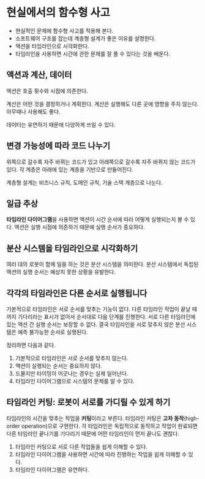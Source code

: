 # 현실에서의 함수형 사고

- 현실적인 문제에 함수형 사고를 적용해 본다.
- 소프트웨어 구조를 잡는데 계층형 설계가 좋은 이유를 설명한다.
- 액션을 타임라인으로 시각화한다.
- 타임라인을 사용하면 시간에 관한 문제를 잘 풀 수 있다는 것을 배운다.

## 액션과 계산, 데이터

액션은 호출 횟수와 시점에 의존한다.

계산은 어떤 것을 결정하거나 계획한다.
계산은 실행해도 다른 곳에 영향을 주지 않는다.
아무때나 사용해도 좋다.

데이터는 유연하기 때문에 다양하게 쓰일 수 있다.

## 변경 가능성에 따라 코드 나누기

위쪽으로 갈수록 자주 바뀌는 코드가 있고 아래쪽으로 갈수록 자주 바뀌지 않는 코드가 있다.
각 계층은 아래에 있는 계층을 기반으로 만들어진다.

계층형 설계는 비즈니스 규칙, 도메인 규칙, 기술 스택 계층으로 나눈다.

## 일급 추상

**타임라인 다이어그램**을 사용하면 액션이 시간 순서에 따라 어떻게 실행되는지 볼 수 있다.
액션은 실행 시점에 의존하기 때문에 실행 순서가 중요하다.

## 분산 시스템을 타임라인으로 시각화하기

여러 대의 로봇이 함께 일을 하는 것은 분산 시스템을 의미한다.
분산 시스템에서 독립된 액션의 실행 순서는 예상치 못한 상황을 유발한다.

## 각각의 타임라인은 다른 순서로 실행됩니다

기본적으로 타임라인은 서로 순서를 맞추는 기능이 없다.
다른 타임라인 작업이 끝날 때까지 기다리라는 표시가 없어서 순서대로 다음 단계를 진행한다.
서로 다른 타임라인에 있는 액션 간 실행 순서는 보장할 수 없다.
결국 타임라인을 서로 맞추지 않은 분산 시스템은 예측 불가능한 순서로 실행된다.

정리하면 다음과 같다.

1. 기본적으로 타임라인은 서로 순서를 맞추지 않는다.
2. 액션이 실행되는 순서는 중요하지 않다.
3. 드물지만 타이밍이 어긋나는 경우는 실제 일어난다.
4. 타임라인 다이어그램으로 시스템의 문제를 알 수 있다.

## 타임라인 커팅: 로봇이 서로를 가디릴 수 있게 하기

타임라인의 시간을 맞추는 작업을 **커팅**이라고 부른다.
타임라인 커팅은 **고차 동작**(high-order operation)으로 구현한다.
각 타임라인은 독립적으로 동작하고 작업이 완료되면 다른 타임라인 끝나기를 기다리기 때문에 어떤 타임라인이 먼저 끝나도 괜찮다.

1. 타임라인 커팅으로 서로 다른 작업들을 쉽게 이해할 수 있다.
2. 타임라인 다이어그램을 사용하면 시간에 따라 진행하는 작업을 쉽게 이해할 수 있다.
3. 타임라인 다이어그램은 유연하다.
